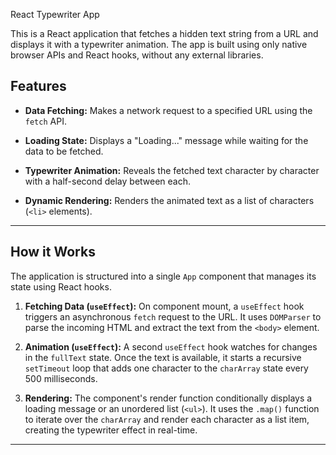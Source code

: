 React Typewriter App

This is a React application that fetches a hidden text string from a URL and displays it with a typewriter animation. The app is built using only native browser APIs and React hooks, without any external libraries.

## Features

* **Data Fetching:** Makes a network request to a specified URL using the `fetch` API.

* **Loading State:** Displays a "Loading..." message while waiting for the data to be fetched.

* **Typewriter Animation:** Reveals the fetched text character by character with a half-second delay between each.

* **Dynamic Rendering:** Renders the animated text as a list of characters (`<li>` elements).

***

## How it Works

The application is structured into a single `App` component that manages its state using React hooks.

1.  **Fetching Data (`useEffect`):** On component mount, a `useEffect` hook triggers an asynchronous `fetch` request to the URL. It uses `DOMParser` to parse the incoming HTML and extract the text from the `<body>` element.

2.  **Animation (`useEffect`):** A second `useEffect` hook watches for changes in the `fullText` state. Once the text is available, it starts a recursive `setTimeout` loop that adds one character to the `charArray` state every 500 milliseconds.

3.  **Rendering:** The component's render function conditionally displays a loading message or an unordered list (`<ul>`). It uses the `.map()` function to iterate over the `charArray` and render each character as a list item, creating the typewriter effect in real-time.

***
